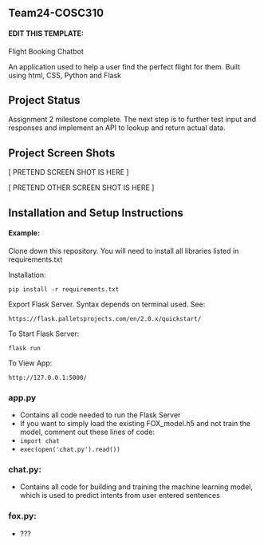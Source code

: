 ## Team24-COSC310

#### EDIT THIS TEMPLATE:

Flight Booking Chatbot 

An application used to help a user find the perfect flight for them.
Built using html, CSS, Python and Flask


## Project Status
Assignment 2 milestone complete. The next step is to further test input and responses and implement an API to lookup and return actual data.


## Project Screen Shots

[ PRETEND SCREEN SHOT IS HERE ]

[ PRETEND OTHER SCREEN SHOT IS HERE ]


## Installation and Setup Instructions

#### Example:  

Clone down this repository. You will need to install all libraries listed in requirements.txt

Installation:

`pip install -r requirements.txt`  

Export Flask Server. Syntax depends on terminal used. See:  

`https://flask.palletsprojects.com/en/2.0.x/quickstart/`  

To Start Flask Server:

`flask run`  

To View App:

`http://127.0.0.1:5000/`  

### app.py

  - Contains all code needed to run the Flask Server
  - If you want to simply load the existing FOX_model.h5 and not train the model, comment out these lines of code:
  - `import chat`  
  - `exec(open('chat.py').read())`  
 

### chat.py:  

  - Contains all code for building and training the machine learning model, which is used to predict intents from user entered sentences



### fox.py:  

  - ???